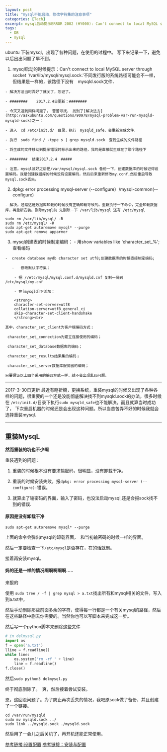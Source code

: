 ```yaml
---
layout: post
title: "mysql不能启动，修改字符集的注意事项"
categories: [Tech]
excerpt: mysql启动提示ERROR 2002 (HY000): Can't connect to local MySQL server through socket '/var/run/mysqld/mysqld.sock'的解决办法。dpkg: error processing mysql-server (--configure):的解决办法。
tags:
  - DB
  - mysql
---
```


ubuntu 下装mysql，出现了各种问题，在使用的过程中。 写下来记录一下，避免以后出出问题了早不到。


   1. mysql启动的时候提示：Can't connect to local MySQL server through socket '/var/lib/mysql/mysql.sock.'不同发行版的系统路径可能会不一样，但结果是一样的，该路径下没有　mysqld.sock文件．
   
    - 解决方法当时弄好了就关了，忘记了。
    
    - ########    2017.2.4日更新：########
    
    - 今天又遇到同样问题了，　苦苦寻找，　找到了[解决法方](http://askubuntu.com/questions/90978/mysql-problem-var-run-mysqld-mysqld-sock)之一：
    
    - 进入　cd /etc/init.d/　目录，执行　mysqld_safe，会重新生成文件．
    
    - 执行　sudo find / -type s | grep mysqld.sock　查找生成的文件路径
    
    - 将生成的文件移动到提示错误时标示出来的路径，我的是直接就生成在了那个路径下
    
    - ########  结束2017.2.4　#####
    
    - 注意，mysql装好之后把/var/mysql/mysql.sock 备份一下，创建数据库的时候记得设置编码。我是创建数据库的时候没有设置编码，然后后来重新修改my.conf,然后重启导致mysql.sock丢失。 
    
   2. dpkg: error processing mysql-server (--configure）/mysql-common(--configure)
   
    - 解决，通常这是数据库卸载的时候没有正确卸载导致的。重新执行一下命令，完全卸载数据库，再重新安装。删除mysql前 先删除一下 /var/lib/mysql 还有 /etc/mysql
```
sudo rm /var/lib/mysql/ -R
sudo rm /etc/mysql/ -R
sudo apt-get autoremove mysql* --purge
sudo apt-get remove apparmor
```

   3. mysql创建表的时候制定编码：
    - 用show variables like 'character\_set\_%'; 查看编码
    
    -  create database mydb character set utf8;创建数据库的时候直接制定编码;
    
       -   修改默认字符集：
       
        - 把 //etc/mysql/mysql.conf.d/mysqld.cnf 复制一份到 /etc/mysql/my.cnf
        
        - 在[mysqld]下添加：
        
        <strong>
        character-set-server=utf8  
        collation-server=utf8_general_ci
        skip-character-set-client-handshake
        </strong><br>
        
    其中，character_set_client为客户端编码方式；
    
     character_set_connection为建立连接使用的编码；
     
     character_set_database数据库的编码；
     
     character_set_results结果集的编码；
     
     character_set_server数据库服务器的编码；
     
    只要保证以上四个采用的编码方式一样，就不会出现乱码问题。
    
    
--------

2017-3-30日更新
最近有瞎折腾，更换系统，重装mysql的时候又出现了各种各样的问题，很重要的一个还是没能彻底解决找不到mysqld.sock的办法，很多时候在 `/etc/init.d/`目录下执行`sudo mysqld_safe`也不能解决。而且就算当时成功了， 下次重启机器的时候还是会出现这种问题。所以当苦苦弄不好的时候我就会选择重装mysql.

--------

## 重装MysqL

**然而重装的坑也不少啊**

重装遇到的问题：

1. 重装的时候根本没有要求输密码，很明显，没有卸载干净。

2. 重装的时候安装失败，报`dpkg: error processing mysql-server (--configure):`错误。

3. 就算出了输密码的界面，输入了密码，也没法启动mysql,还是会报sock找不到的错误.

#### 原因是没有卸载干净

`sudo apt-get autoremove mysql* --purge`

上面的命令会弹出mysql的卸载界面，　和当初输密码的时候一样的界面。

然后一定要检查一下`/etc/mysql`是否存在，在的话就删。

接着再安装mysql。

#### 妈的还是一样的情况啊啊啊啊啊.....

来狠的

使用 `sudo tree / -f | grep mysql > a.txt`找出所有和mysql相关的文件，写入到a.txt中，　

然后手动删除那些前面多余的字符，使得每一行都是一个有关mysql的路径，然后在这些路径中删去你需要的。当然你也可以写脚本来完成这一步。

然后写一个python脚本来删除这些文件

```python
# in delmysql.py
import os
f = open('a.txt')
lline = f.readline()
while line:
	os.system('rm -rf ' + line)
	line = f.readline()
f.close()
```

然后`sudo python3 delmysql.py`

终于彻底删除了。　爽，然后接着尝试安装。

恩，这回没问题了。为了防止再次丢失的情况，我吧原sock做了备份，并且创建了一个链接。

```shell
cd /var/run/mysqld
sudo mv mysqld.sock ../
sudo link ../mysqld.sock ./mysqld.sock
```

然后用了一会儿之后关机了，再开机还能正常使用。

[参考链接:设置配置](http://blog.csdn.net/frinder/article/details/7041723)
[参考链接：安装与配置](http://www.jianshu.com/p/8ef7519e5b2d)
    
